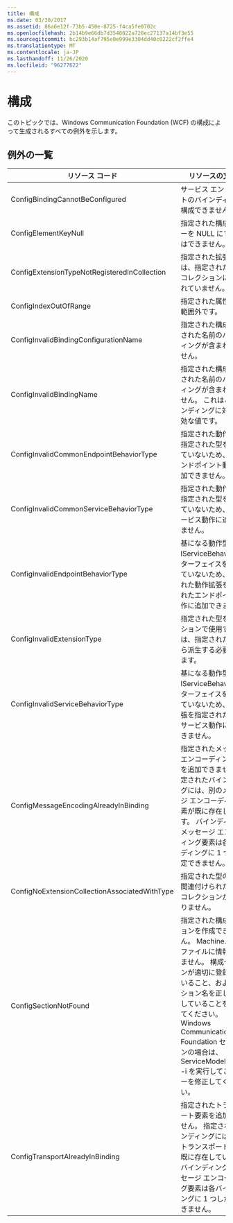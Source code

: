 ```yaml
---
title: 構成
ms.date: 03/30/2017
ms.assetid: 86a6e12f-73b5-450e-8725-f4ca5fe0702c
ms.openlocfilehash: 2b14b9e66db7d3548022a728ec27137a14bf3e55
ms.sourcegitcommit: bc293b14af795e0e999e3304dd40c0222cf2ffe4
ms.translationtype: MT
ms.contentlocale: ja-JP
ms.lasthandoff: 11/26/2020
ms.locfileid: "96277622"
---
```

# <a name="configuration"></a>構成

このトピックでは、Windows Communication Foundation (WCF) の構成によって生成されるすべての例外を示します。  
  
## <a name="exception-list"></a>例外の一覧  
  
|リソース コード|リソースの文字列|  
|-------------------|---------------------|  
|ConfigBindingCannotBeConfigured|サービス エンドポイントのバインディングを構成できません。|  
|ConfigElementKeyNull|指定された構成要素キーを NULL にすることはできません。|  
|ConfigExtensionTypeNotRegisteredInCollection|指定された拡張の型は、指定された拡張のコレクションに登録されていません。|  
|ConfigIndexOutOfRange|指定された属性の値が範囲外です。|  
|ConfigInvalidBindingConfigurationName|指定された構成に指定された名前のバインディングが含まれていません。|  
|ConfigInvalidBindingName|指定された構成に指定された名前のバインディングが含まれていません。 これはこのバインディングに対して無効な値です。|  
|ConfigInvalidCommonEndpointBehaviorType|指定された動作拡張は指定された型を実装していないため、共通エンドポイント動作に追加できません。|  
|ConfigInvalidCommonServiceBehaviorType|指定された動作拡張は指定された型を実装していないため、共通サービス動作に追加できません。|  
|ConfigInvalidEndpointBehaviorType|基になる動作型が IServiceBehavior インターフェイスを実装していないため、指定された動作拡張を指定されたエンドポイント動作に追加できません。|  
|ConfigInvalidExtensionType|指定された型をコレクションで使用するには、指定された拡張から派生する必要があります。|  
|ConfigInvalidServiceBehaviorType|基になる動作型が IServiceBehavior インターフェイスを実装していないため、動作拡張を指定された名前のサービス動作に追加できません。|  
|ConfigMessageEncodingAlreadyInBinding|指定されたメッセージ エンコーディング要素を追加できません。 指定されたバインディングには、別のメッセージ エンコーディング要素が既に存在しています。 バインディングのメッセージ エンコーディング要素は各バインディングに 1 つしか指定できません。|  
|ConfigNoExtensionCollectionAssociatedWithType|指定された型の拡張に関連付けられた拡張のコレクションが見つかりません。|  
|ConfigSectionNotFound|指定された構成セクションを作成できません。 Machine.config ファイルに情報がありません。 構成セクションが適切に登録されていること、およびセクション名を正しく入力していることを確認してください。 Windows Communication Foundation セクションの場合は、ServiceModelReg.exe -i を実行してこのエラーを修正してください。|  
|ConfigTransportAlreadyInBinding|指定されたトランスポート要素を追加できません。 指定されたバインディングには、別のトランスポート要素が既に存在しています。 バインディングのメッセージ エンコーディング要素は各バインディングに 1 つしか指定できません。|
